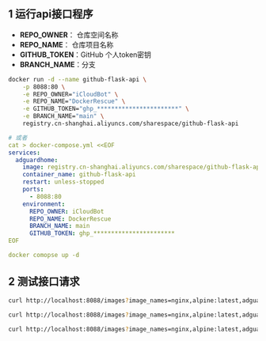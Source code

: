 ## 1 运行api接口程序

- **REPO_OWNER**：  仓库空间名称
- **REPO_NAME**：     仓库项目名称
- **GITHUB_TOKEN**：GitHub 个人token密钥
- **BRANCH_NAME**：分支

```bash
docker run -d --name github-flask-api \
    -p 8088:80 \
    -e REPO_OWNER="iCloudBot" \
    -e REPO_NAME="DockerRescue" \
    -e GITHUB_TOKEN="ghp_***********************" \
    -e BRANCH_NAME="main" \
    registry.cn-shanghai.aliyuncs.com/sharespace/github-flask-api
```

```yaml
# 或者
cat > docker-compose.yml <<EOF
services:
  adguardhome:
    image: registry.cn-shanghai.aliyuncs.com/sharespace/github-flask-api
    container_name: github-flask-api
    restart: unless-stopped
    ports:
      - 8088:80
    environment:
      REPO_OWNER: iCloudBot
      REPO_NAME: DockerRescue
      BRANCH_NAME: main
      GITHUB_TOKEN: ghp_***********************
EOF

docker comopse up -d
```

## 2 测试接口请求

```bash
curl http://localhost:8088/images?image_names=nginx,alpine:latest,adguard/adguardhome

curl http://localhost:8088/images?image_names=nginx,alpine:latest,adguard/adguardhome&arch=arm/v7

curl http://localhost:8088/images?image_names=nginx,alpine:latest,adguard/adguardhome&arch=arm/v7&email=cleverest@qq.com
```

